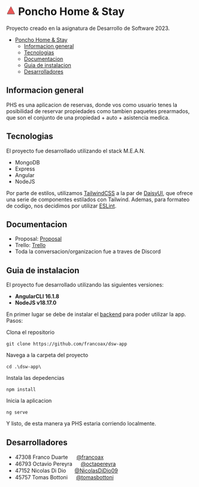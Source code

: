 # <img src="./src/assets/img/phs.png" height="25" width="25"> Poncho Home & Stay

Proyecto creado en la asignatura de Desarrollo de Software 2023.

- [ Poncho Home \& Stay](#-poncho-home--stay)
  - [Informacion general](#informacion-general)
  - [Tecnologias](#tecnologias)
  - [Documentacion](#documentacion)
  - [Guia de instalacion](#guia-de-instalacion)
  - [Desarrolladores](#desarrolladores)

## Informacion general
PHS es una aplicacion de reservas, donde vos como usuario tenes la posibilidad de reservar propiedades como tambien paquetes
prearmados, que son el conjunto de una propiedad + auto + asistencia medica.

## Tecnologias
El proyecto fue desarrollado utilizando el stack M.E.A.N.

* MongoDB
* Express
* Angular
* NodeJS

Por parte de estilos, utilizamos [TailwindCSS](https://tailwindcss.com/) a la par de [DaisyUI](https://daisyui.com/),
que ofrece una serie de componentes estilados con Tailwind. Ademas, para formateo de codigo, nos decidimos por utilizar [ESLint](https://eslint.org/).

## Documentacion
* Proposal: [Proposal](https://github.com/tomasbottoni/tp_Poncho-Home-Stay/blob/main/proposal.md)
* Trello: [Trello](https://trello.com/b/MFViuKQH)
* Toda la conversacion/organizacion fue a traves de Discord

## Guia de instalacion
El proyecto fue desarrollado utilizando las siguientes versiones:

* **AngularCLI 16.1.8**
* **NodeJS v18.17.0**

En primer lugar se debe de instalar el [backend](https://github.com/francoax/dsw-server) para poder utilizar la app.
Pasos:

Clona el repositorio
```
git clone https://github.com/francoax/dsw-app
```

Navega a la carpeta del proyecto
```
cd .\dsw-app\
```

Instala las depedencias
```
npm install
```

Inicia la aplicacion
```
ng serve
```

Y listo, de esta manera ya PHS estaria corriendo localmente.

## Desarrolladores
* 47308 Franco Duarte <img src="https://avatars.githubusercontent.com/u/87949682?v=4" height="15" width="15"> [@francoax](https://github.com/francoax)
* 46793 Octavio Pereyra <img src="https://avatars.githubusercontent.com/u/82680476?v=4" height="15" width="15"> [@octapereyra](https://github.com/octapereyra)
* 47152 Nicolas Di Dio <img src="https://avatars.githubusercontent.com/u/81826078?v=4" height="15" width="15"> [@NicolasDiDio09](https://github.com/NicolasDiDio09)
* 45757 Tomas Bottoni <img src="https://avatars.githubusercontent.com/u/81845990?v=4" height="15" width="15"> [@tomasbottoni](https://github.com/tomasbottoni)
